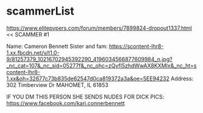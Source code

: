 # scammerList
https://www.elitepvpers.com/forum/members/7899824-dropout1337.html << SCAMMER #1


Name: Cameron Bennett
Sister and fam:
https://scontent-lhr8-1.xx.fbcdn.net/v/t1.0-9/81257379_10216702945392290_4196034566877609984_n.jpg?_nc_cat=107&_nc_sid=05277f&_nc_ohc=zQyfI5zhdWwAX8KXMIx&_nc_ht=scontent-lhr8-1.xx&oh=32677c73b835de62547d0ca819372a3a&oe=5EE94232
Address: 302 Timberview Dr MAHOMET, IL 61853

IF YOU DM THIS PERSON SHE SENDS NUDES FOR DICK PICS:
https://www.facebook.com/kari.connerbennett 
